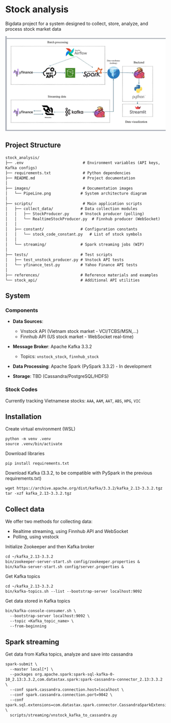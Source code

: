 # Stock analysis
Bigdata project for a system designed to collect, store, analyze, and process stock market data

![System Architecture Pipeline](./images/PipeLine.png)

## Project Structure
```
stock_analysis/
├── .env                          # Environment variables (API keys, Kafka configs)
├── requirements.txt              # Python dependencies
├── README.md                     # Project documentation
│
├── images/                       # Documentation images
│   └── PipeLine.png             # System architecture diagram
│
├── scripts/                      # Main application scripts
│   ├── collect_data/            # Data collection modules
│   │   ├── StockProducer.py     # Vnstock producer (polling)
│   │   └── RealtimeStockProducer.py  # Finnhub producer (WebSocket)
│   │
│   ├── constant/                # Configuration constants
│   │   └── stock_code_constant.py   # List of stock symbols
│   │
│   └── streaming/               # Spark streaming jobs (WIP)
│
├── tests/                       # Test scripts
│   ├── test_vnstock_producer.py # Vnstock API tests
│   └── yfinance_test.py         # Yahoo Finance API tests
│
├── references/                  # Reference materials and examples
└── stock_api/                   # Additional API utilities
```

## System

### Components
- **Data Sources**: 
  - Vnstock API (Vietnam stock market - VCI/TCBS/MSN,...)
  - Finnhub API (US stock market - WebSocket real-time)
  
- **Message Broker**: Apache Kafka 3.3.2
  - Topics: `vnstock_stock`, `finnhub_stock`
  
- **Data Processing**: Apache Spark (PySpark 3.3.2) - In development

- **Storage**: TBD (Cassandra/PostgreSQL/HDFS)

### Stock Codes
Currently tracking Vietnamese stocks: `AAA`, `AAM`, `AAT`, `ABS`, `HPG`, `VIC`

## Installation
Create virtual environment  (WSL)
```
python -m venv .venv 
source .venv/bin/activate
``` 
Download libraries 
```
pip install requirements.txt
```
Download Kafka (3.3.2, to be compatible with PySpark in the previous requirements.txt)
```
wget https://archive.apache.org/dist/kafka/3.3.2/kafka_2.13-3.3.2.tgz
tar -xzf kafka_2.13-3.3.2.tgz
``` 
## Collect data
We offer two methods for collecting data:
- Realtime streaming, using Finnhub API and WebSocket
- Polling, using vnstock 

Initialize Zookeeper and then Kafka broker 
```
cd ~/kafka_2.13-3.3.2
bin/zookeeper-server-start.sh config/zookeeper.properties &
bin/kafka-server-start.sh config/server.properties &
```

Get Kafka topics 
```
cd ~/kafka_2.13-3.3.2 
bin/kafka-topics.sh --list --bootstrap-server localhost:9092 
```
Get data stored in Kafka topics
```
bin/kafka-console-consumer.sh \
  --bootstrap-server localhost:9092 \
  --topic <Kafka_topic_name> \
  --from-beginning
```
## Spark streaming 
Get data from Kafka topics, analyze and save into cassandra
```
spark-submit \
  --master local[*] \
  --packages org.apache.spark:spark-sql-kafka-0-10_2.13:3.3.2,com.datastax.spark:spark-cassandra-connector_2.13:3.3.2 \
  --conf spark.cassandra.connection.host=localhost \
  --conf spark.cassandra.connection.port=9042 \
  --conf spark.sql.extensions=com.datastax.spark.connector.CassandraSparkExtensions \
  scripts/streaming/vnstock_kafka_to_cassandra.py
```